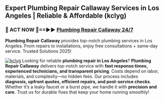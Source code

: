 ## Expert Plumbing Repair Callaway Services in Los Angeles | Reliable & Affordable (kclyg)  

<h3>🚿 ACT NOW 🌟==►► <a href="https://tinyurl.com/2ne6vx2x" rel="nofollow">Plumbing Repair Callaway 24/7</a></h3>

**Plumbing Repair Callaway** provides top-notch plumbing services in Los Angeles. From repairs to installations, enjoy free consultations + same-day service. Trusted Solutions 2025!

[![kclyg](https://i.imgur.com/4PFF4AK.jpeg)](https://tinyurl.com/2ne6vx2x)
Looking for reliable **plumbing repair in Los Angeles**? **Plumbing Repair Callaway** delivers top-notch service with **fast response times, experienced technicians, and transparent pricing**. Costs depend on labor, materials, and complexity—no hidden fees. Our process includes **diagnosis, upfront quotes, efficient repairs, and post-service checks**. Whether it’s a leaky faucet or a burst pipe, we handle it with **precision and care**. Trust us for durable fixes that keep your home running smoothly!